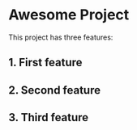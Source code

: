 # Awesome Project

This project has three features:

## 1. First feature

## 2. Second feature

## 3. Third feature

